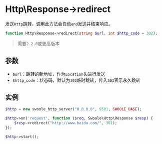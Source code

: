 # Http\Response->redirect

发送`Http`跳转。调用此方法会自动`end`发送并结束响应。

```php
function Http\Response->redirect(string $url, int $http_code = 302);
```

> 需要`2.2.0`或更高版本

参数
----
* `$url`：跳转的新地址，作为`Location`头进行发送
* `$http_code`：状态码，默认为`302`临时跳转，传入`301`表示永久跳转

实例
----
```php
$http = new swoole_http_server("0.0.0.0", 9501, SWOOLE_BASE);

$http->on('request', function ($req, Swoole\Http\Response $resp) {
    $resp->redirect("http://www.baidu.com/", 301);
});

$http->start();
```
